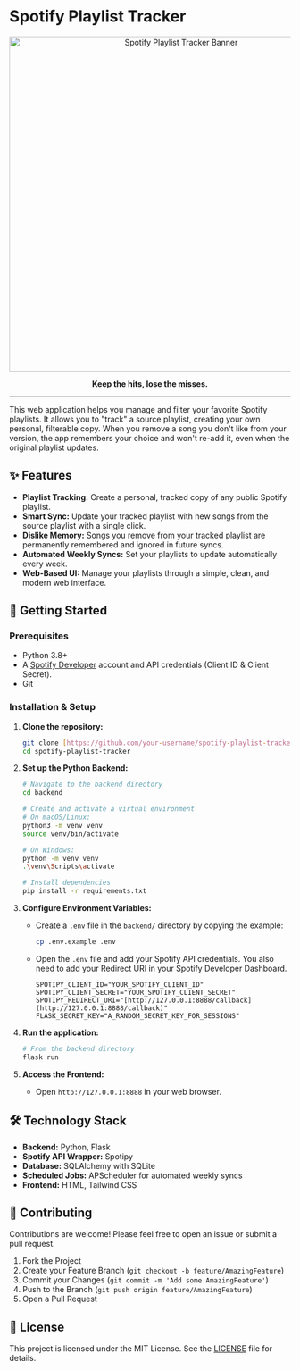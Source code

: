 # Spotify Playlist Tracker

<p align="center">
  <img src="<temp>" alt="Spotify Playlist Tracker Banner" width="600"/>
</p>

<p align="center">
  <strong>Keep the hits, lose the misses.</strong>
</p>

---

This web application helps you manage and filter your favorite Spotify playlists. It allows you to "track" a source playlist, creating your own personal, filterable copy. When you remove a song you don't like from your version, the app remembers your choice and won't re-add it, even when the original playlist updates.

## ✨ Features

* **Playlist Tracking:** Create a personal, tracked copy of any public Spotify playlist.
* **Smart Sync:** Update your tracked playlist with new songs from the source playlist with a single click.
* **Dislike Memory:** Songs you remove from your tracked playlist are permanently remembered and ignored in future syncs.
* **Automated Weekly Syncs:** Set your playlists to update automatically every week.
* **Web-Based UI:** Manage your playlists through a simple, clean, and modern web interface.

## 🚀 Getting Started

### Prerequisites

* Python 3.8+
* A [Spotify Developer](https://developer.spotify.com/dashboard/) account and API credentials (Client ID & Client Secret).
* Git

### Installation & Setup

1.  **Clone the repository:**
    ```bash
    git clone [https://github.com/your-username/spotify-playlist-tracker.git](https://github.com/your-username/spotify-playlist-tracker.git)
    cd spotify-playlist-tracker
    ```

2.  **Set up the Python Backend:**
    ```bash
    # Navigate to the backend directory
    cd backend

    # Create and activate a virtual environment
    # On macOS/Linux:
    python3 -m venv venv
    source venv/bin/activate

    # On Windows:
    python -m venv venv
    .\venv\Scripts\activate

    # Install dependencies
    pip install -r requirements.txt
    ```

3.  **Configure Environment Variables:**
    * Create a `.env` file in the `backend/` directory by copying the example:
        ```bash
        cp .env.example .env
        ```
    * Open the `.env` file and add your Spotify API credentials. You also need to add your Redirect URI in your Spotify Developer Dashboard.
        ```
        SPOTIPY_CLIENT_ID="YOUR_SPOTIFY_CLIENT_ID"
        SPOTIPY_CLIENT_SECRET="YOUR_SPOTIFY_CLIENT_SECRET"
        SPOTIPY_REDIRECT_URI="[http://127.0.0.1:8888/callback](http://127.0.0.1:8888/callback)"
        FLASK_SECRET_KEY="A_RANDOM_SECRET_KEY_FOR_SESSIONS"
        ```

4.  **Run the application:**
    ```bash
    # From the backend directory
    flask run
    ```

5.  **Access the Frontend:**
    * Open `http://127.0.0.1:8888` in your web browser.

## 🛠️ Technology Stack

* **Backend:** Python, Flask
* **Spotify API Wrapper:** Spotipy
* **Database:** SQLAlchemy with SQLite
* **Scheduled Jobs:** APScheduler for automated weekly syncs
* **Frontend:** HTML, Tailwind CSS

## 🤝 Contributing

Contributions are welcome! Please feel free to open an issue or submit a pull request.

1.  Fork the Project
2.  Create your Feature Branch (`git checkout -b feature/AmazingFeature`)
3.  Commit your Changes (`git commit -m 'Add some AmazingFeature'`)
4.  Push to the Branch (`git push origin feature/AmazingFeature`)
5.  Open a Pull Request

## 📄 License

This project is licensed under the MIT License. See the [LICENSE](arthurtolley/spotify-playlist-tracker/spotify-playlist-tracker-ac49e65934a0de7d7a1a9cbff0ff584d6621d7e7/LICENSE) file for details.